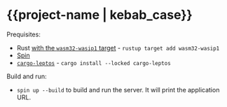 # {{project-name | kebab_case}}

Prequisites:

- Rust [with the `wasm32-wasip1` target](https://www.rust-lang.org/tools/install) - `rustup target add wasm32-wasip1`
- [Spin](https://developer.fermyon.com/spin/v3/install)
- [`cargo-leptos`](https://github.com/leptos-rs/cargo-leptos#getting-started) - `cargo install --locked cargo-leptos`

Build and run:

- `spin up --build` to build and run the server. It will print the application URL.
